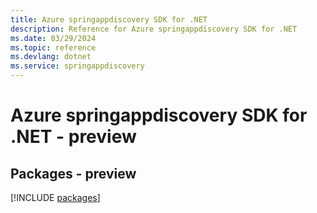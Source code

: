 ```yaml
---
title: Azure springappdiscovery SDK for .NET
description: Reference for Azure springappdiscovery SDK for .NET
ms.date: 03/29/2024
ms.topic: reference
ms.devlang: dotnet
ms.service: springappdiscovery
---
```

# Azure springappdiscovery SDK for .NET - preview
## Packages - preview
[!INCLUDE [packages](springappdiscovery-index.md)]